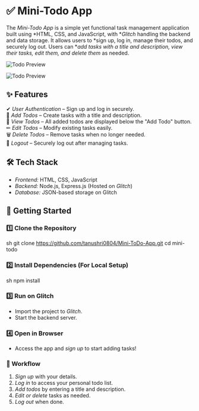 # ✅ Mini-Todo App  

The *Mini-Todo App* is a simple yet functional task management application built using *HTML, CSS, and JavaScript, with **Glitch* handling the backend and data storage. It allows users to *sign up, log in, manage their todos, and securely log out. Users can **add tasks with a title and description, view their tasks, edit them, and delete them* as needed.  

![Todo Preview](screenshots/main.png)

![Todo Preview](screenshots/todo.png)


## ✨ Features  

✔ *User Authentication* – Sign up and log in securely.  
📝 *Add Todos* – Create tasks with a title and description.  
📌 *View Todos* – All added todos are displayed below the "Add Todo" button.  
✏ *Edit Todos* – Modify existing tasks easily.  
🗑 *Delete Todos* – Remove tasks when no longer needed.  
👤 *Logout* – Securely log out after managing tasks.  

## 🛠 Tech Stack  

- *Frontend:* HTML, CSS, JavaScript  
- *Backend:* Node.js, Express.js (Hosted on *Glitch*)  
- *Database:* JSON-based storage on Glitch  

## 🚀 Getting Started  

### 1️⃣ Clone the Repository  
sh
git clone https://github.com/tanushri0804/Mini-ToDo-App.git
cd mini-todo  
  

### 2️⃣ Install Dependencies (For Local Setup)  
sh
npm install  
  

### 3️⃣ Run on Glitch  
- Import the project to *Glitch*.  
- Start the backend server.  

### 4️⃣ Open in Browser  
- Access the app and *sign up* to start adding tasks!  

### 🔄 Workflow  
1. *Sign up* with your details.  
2. *Log in* to access your personal todo list.  
3. *Add todos* by entering a title and description.  
4. *Edit or delete* tasks as needed.  
5. *Log out* when done.